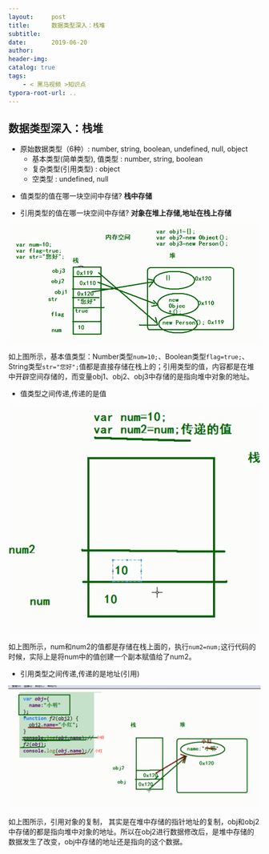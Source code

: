 ```yaml
---
layout:     post
title:      数据类型深入：栈堆
subtitle:  
date:       2019-06-20
author:     
header-img: 
catalog: true
tags:
    - < 黑马视频 >知识点
typora-root-url: ..
---
```




## 数据类型深入：栈堆
+ 原始数据类型（6种）: number, string, boolean, undefined, null, object
    + 基本类型(简单类型), 值类型 : number, string, boolean
    + 复杂类型(引用类型) : object
    + 空类型 : undefined, null

- 值类型的值在哪一块空间中存储? **栈中存储**

- 引用类型的值在哪一块空间中存储? **对象在堆上存储,地址在栈上存储**

![栈堆存储](/img/assets_2019/栈堆1.png)

如上图所示，基本值类型：Number类型`num=10;`、Boolean类型`flag=true;`、String类型`str="您好";`值都是直接存储在栈上的；引用类型的值，内容都是在堆中开辟空间存储的，而变量obj1、obj2、obj3中存储的是指向堆中对象的地址。



- 值类型之间传递,传递的是值

![栈中数据的复制](/img/assets_2019/栈堆2.png)

如上图所示，num和num2的值都是存储在栈上面的，执行`num2=num;`这行代码的时候，实际上是将num中的值创建一个副本赋值给了num2。



- 引用类型之间传递,传递的是地址(引用)

![](/img/assets_2019/栈堆3.png)

如上图所示，引用对象的复制， 其实是在堆中存储的指针地址的复制，obj和obj2中存储的都是指向堆中对象的地址。所以在obj2进行数据修改后，是堆中存储的数据发生了改变，obj中存储的地址还是指向的这个数据。